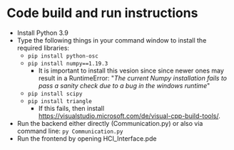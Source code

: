# Code build and run instructions
* Install Python 3.9
* Type the following things in your command window to install the required libraries:
  * ```pip install python-osc```
  * ```pip install numpy==1.19.3```
    * It is important to install this vesion since since newer ones may result in a RuntimeError: "*The current Numpy installation fails to pass a sanity check due to a bug in the windows runtime*"
  * ```pip install scipy```
  * ```pip install triangle```
    * If this fails, then install https://visualstudio.microsoft.com/de/visual-cpp-build-tools/.
* Run the backend either directly (Communication.py) or also via command line: ```py Communication.py```
* Run the frontend by opening HCI_Interface.pde
